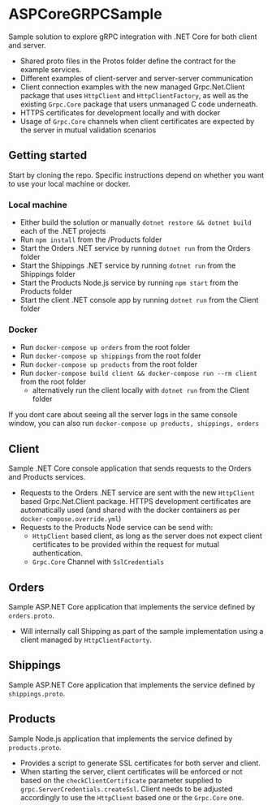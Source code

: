 # ASPCoreGRPCSample

Sample solution to explore gRPC integration with .NET Core for both client and server.

- Shared proto files in the Protos folder define the contract for the example services.
- Different examples of client-server and server-server communication
- Client connection examples with the new managed Grpc.Net.Client package that uses `HttpClient` and `HttpClientFactory`, as well as the existing `Grpc.Core` package that users unmanaged C code underneath.
- HTTPS certificates for development locally and with docker
- Usage of `Grpc.Core` channels when client certificates are expected by the server in mutual validation scenarios


## Getting started

Start by cloning the repo. Specific instructions depend on whether you want to use your local machine or docker.

### Local machine
- Either build the solution or manually `dotnet restore && dotnet build` each of the .NET projects
- Run `npm install` from the /Products folder
- Start the Orders .NET service by running `dotnet run` from the Orders folder
- Start the Shippings .NET service by running `dotnet run` from the Shippings folder
- Start the Products Node.js service by running `npm start` from the  Products folder
- Start the client .NET console app by running `dotnet run` from the Client folder

### Docker
- Run `docker-compose up orders` from the root folder
- Run `docker-compose up shippings` from the root folder
- Run `docker-compose up products` from the root folder
- Run `docker-compose build client && docker-compose run --rm client` from the root folder
    - alternatively run the client locally with `dotnet run` from the Client folder

If you dont care about seeing all the server logs in the same console window, you can also run `docker-compose up products, shippings, orders`

## Client
Sample .NET Core console application that sends requests to the Orders and Products services.

- Requests to the Orders .NET service are sent with the new `HttpClient` based Grpc.Net.Client package. HTTPS development certificates are automatically used (and shared with the docker containers as per `docker-compose.override.yml`) 
- Requests to the Products Node service can be send with:
    - `HttpClient` based client, as long as the server does not expect client certificates to be provided within the request for mutual authentication.
	- `Grpc.Core` Channel with `SslCredentials`

## Orders
Sample ASP.NET Core application that implements the service defined by `orders.proto`.

- Will internally call Shipping as part of the sample implementation using a client managed by `HttpClientFactorty`.

## Shippings
Sample ASP.NET Core application that implements the service defined by `shippings.proto`.

## Products
Sample Node.js application that implements the service defined by `products.proto`.

- Provides a script to generate SSL certificates for both server and client.
- When starting the server, client certificates will be enforced or not based on the `checkClientCertificate` parameter supplied to `grpc.ServerCredentials.createSsl`. Client needs to be adjusted accordingly to use the `HttpClient` based one or the `Grpc.Core` one.
